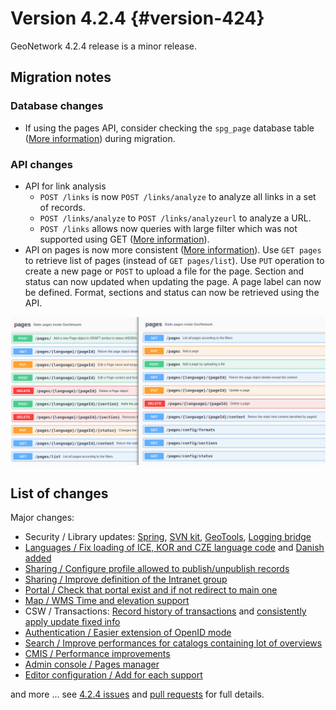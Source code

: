 # Version 4.2.4 {#version-424}

GeoNetwork 4.2.4 release is a minor release.

## Migration notes

### Database changes

-   If using the pages API, consider checking the `spg_page` database table ([More information](https://github.com/geonetwork/core-geonetwork/pull/7005)) during migration.

### API changes

-   API for link analysis
    -   `POST /links` is now `POST /links/analyze` to analyze all links in a set of records.
    -   `POST /links/analyze` to `POST /links/analyzeurl` to analyze a URL.
    -   `POST /links` allows now queries with large filter which was not supported using GET ([More information](https://github.com/geonetwork/core-geonetwork/pull/7022)).
-   API on pages is now more consistent ([More information](https://github.com/geonetwork/core-geonetwork/pull/6788)). Use `GET pages` to retrieve list of pages (instead of `GET pages/list`). Use `PUT` operation to create a new page or `POST` to upload a file for the page. Section and status can now updated when updating the page. A page label can now be defined. Format, sections and status can now be retrieved using the API.

![](img/424-pagesapi.png)

## List of changes

Major changes:

-   Security / Library updates: [Spring](https://github.com/geonetwork/core-geonetwork/pull/7023), [SVN kit](https://github.com/geonetwork/core-geonetwork/pull/7017), [GeoTools](https://github.com/geonetwork/core-geonetwork/pull/6925), [Logging bridge](https://github.com/geonetwork/core-geonetwork/pull/6904)
-   [Languages / Fix loading of ICE, KOR and CZE language code](https://github.com/geonetwork/core-geonetwork/pull/7055) and [Danish added](https://github.com/geonetwork/core-geonetwork/pull/6933)
-   [Sharing / Configure profile allowed to publish/unpublish records](https://github.com/geonetwork/core-geonetwork/pull/6956)
-   [Sharing / Improve definition of the Intranet group](https://github.com/geonetwork/core-geonetwork/pull/6894)
-   [Portal / Check that portal exist and if not redirect to main one](https://github.com/geonetwork/core-geonetwork/pull/7034)
-   [Map / WMS Time and elevation support](https://github.com/geonetwork/core-geonetwork/pull/6820)
-   CSW / Transactions: [Record history of transactions](https://github.com/geonetwork/core-geonetwork/pull/7016) and [consistently apply update fixed info](https://github.com/geonetwork/core-geonetwork/pull/7004)
-   [Authentication / Easier extension of OpenID mode](https://github.com/geonetwork/core-geonetwork/pull/6965)
-   [Search / Improve performances for catalogs containing lot of overviews](https://github.com/geonetwork/core-geonetwork/pull/6895)
-   [CMIS / Performance improvements](https://github.com/geonetwork/core-geonetwork/pull/6893)
-   [Admin console / Pages manager](https://github.com/geonetwork/core-geonetwork/pull/6788)
-   [Editor configuration / Add for each support](https://github.com/geonetwork/core-geonetwork/pull/6907)

and more \... see [4.2.4 issues](https://github.com/geonetwork/core-geonetwork/issues?q=is%3Aissue+milestone%3A4.2.4+is%3Aclosed) and [pull requests](https://github.com/geonetwork/core-geonetwork/pulls?q=is%3Apr+milestone%3A4.2.4+is%3Aclosed) for full details.
